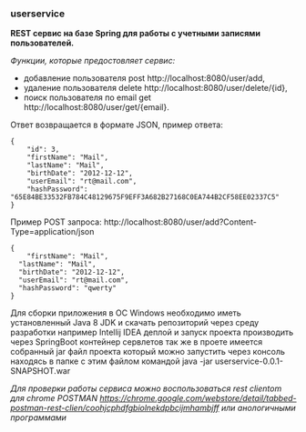### userservice

**REST сервис на базе Spring для работы с учетными записями пользователей.**

*Функции, которые предостовляет сервис:*
* добавление пользователя post http://localhost:8080/user/add, 
* удаление пользователя delete http://localhost:8080/user/delete/{id}, 
* поиск пользователя по email get http://localhost:8080/user/get/{email}.

Ответ возвращается в формате JSON, пример ответа:
```
{
    "id": 3,
    "firstName": "Mail",
    "lastName": "Mail",
    "birthDate": "2012-12-12",
    "userEmail": "rt@mail.com",
    "hashPassword": "65E84BE33532FB784C48129675F9EFF3A682B27168C0EA744B2CF58EE02337C5"
}
```
Пример POST запроса:
http://localhost:8080/user/add?Content-Type=application/json
```
{
	"firstName": "Mail",
  "lastName": "Mail",
  "birthDate": "2012-12-12",
  "userEmail": "rt@mail.com",
  "hashPassword": "qwerty"
}
```

Для сборки приложения в ОС Windows необходимо иметь установленный Java 8 JDK 
и скачать репозиторий через среду разработки например Intellij IDEA деплой и запуск проекта производить через SpringBoot контейнер сервлетов
так же в проете имеется собранный jar файл проекта который можно запустить через консоль 
находясь в папке с этим файлом командой java -jar userservice-0.0.1-SNAPSHOT.war

*Для проверки работы сервиса можно воспользоваться rest clientom для chrome 
POSTMAN https://chrome.google.com/webstore/detail/tabbed-postman-rest-clien/coohjcphdfgbiolnekdpbcijmhambjff 
или анологичными программами*
